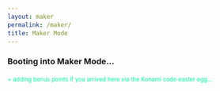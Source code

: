 ```yaml
---
layout: maker
permalink: /maker/
title: Maker Mode
---
```




<h3>Booting into Maker Mode...</h3>
<small style="color: #00FF99">+ adding bonus points if you arrived here via the Konami code easter egg...</small><br/>

<div id="boot-logs"></div>
<div class="maker-content" style="display:none;">
  <div id="maker-body" class="maker-body-content">
    <button id="exit-maker">Return to Academic Mode</button><br/>
    <h3>Welcome to my <i>maker</i> corner of the internet!</h3>
    <p>Outside of research, I love 3D printing, tinkering (& breaking things...) with my homelab, hooking up new sensors for my hedgehog's <i>smart home</i>, repurposing old tech as futuristic decor, and building whatever I can get my hands on.</p>
    <p>Here are some of my more recent side projects:</p>
    <br/>
    <div class="project-grid">
    <div class="project-card">
      <img src="/images/projects/reggie.png" alt="Reggie's Wheel Dashboard">
      <div class="content">
        <h3>Reggie's Wheel Tracker</h3>
        <p>
          Magnetic reed switch + RPi Zero W + MQTT hosted on my homelab.
        </p>
      </div>
    </div>
    <div class="project-card">
      <img src="/images/projects/oasis.jpg" alt="2025 Homelab">
      <div class="content">
        <h3>OASIS Homelab</h3>
        <p>
          Ubuntu, Pi5 (8gb ram), nvme base duo, 2x WD blue sn580 1tb = OASIS. (my user is parzival ;) )
        </p>
      </div>
    </div>
    <div class="project-card">
      <img src="/images/projects/pcb-wall-art.jpeg" alt="PCB Wall Art">
      <div class="content">
        <h3>PCB Wall Art</h3>
        <p>
          Salvaged parts from laptops and consoles mounted to a painted fence post. Gift to my fiance highlighting important geographical places for us.
        </p>
      </div>
    </div>
    <div class="project-card">
      <img src="/images/projects/pcb-earrings.jpg" alt="PCB Earrings">
      <div class="content">
        <h3>PCB Earrings</h3>
        <p>
          Leftover tiny PCBs became fun custom earrings.
        </p>
      </div>
    </div>
    <div class="project-card">
      <img src="/images/projects/circuitplayground.png" alt="Neon Light Decoration">
      <div class="content">
        <h3>Neon Light Decoration</h3>
        <p>
          Fiber optics + NeoPixels + cardboard = hypnotic light show.
        </p>
      </div>
    </div>
    <div class="project-card">
      <img src="/images/projects/counter.png" alt="Relationship Clock">
      <div class="content">
        <h3>Relationship Clock</h3>
        <p>
          LCD display counting minutes since we started dating. :)
        </p>
      </div>
    </div>
    <div class="project-card">
      <img src="/images/projects/ornaments-2.png" alt="3D Printed Ornaments">
      <div class="content">
        <h3>3D Printed Ornaments</h3>
        <p>
          Custom-designed in TinkerCad & printed with filament swap layers for friends and family.
        </p>
      </div>
    </div>
    <div class="project-card">
      <img src="/images/projects/rickrobot.png" alt="Rick Robot">
      <div class="content">
        <h3>Rick Robot</h3>
        <p>
          Autonomous rover using Pi + CV + voice to fetch objects.
        </p>
        <ul>
          <li><a href="https://summer.hackclub.com/" target="_blank">Hack Club Hardware Grant</a></li>
          <li><a href="https://youtu.be/aRzoo11jABo" target="_blank">Adafruit Show & Tell</a></li>
        </ul>
      </div>
    </div>
    <div class="project-card">
      <img src="/images/projects/tesla.png" alt="TSLA Stock Ticker">
      <div class="content">
        <h3>$TSLA Stock Ticker</h3>
        <p>
          Pi Zero W with LCD1602 pulling data from a stock API in real time.
        </p>
      </div>
    </div>
    <div class="project-card">
      <img src="/images/projects/sense.png" alt="Environmental Room Sensor">
      <div class="content">
        <h3>Room Sensor</h3>
        <p>
          LED-based 'traffic light' feedback on temp/humidity from SHT40.
        </p>
        <ul>
          <li>Green = Good</li>
          <li>Yellow = Fair</li>
          <li>Red = Bad</li>
          <li>White = Error</li>
        </ul>
      </div>
    </div>
</div>